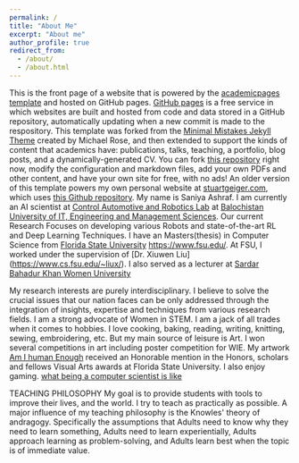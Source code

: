 ```yaml
---
permalink: /
title: "About Me"
excerpt: "About me"
author_profile: true
redirect_from: 
  - /about/
  - /about.html
---
```


This is the front page of a website that is powered by the [academicpages template](https://github.com/academicpages/academicpages.github.io) and hosted on GitHub pages. [GitHub pages](https://pages.github.com) is a free service in which websites are built and hosted from code and data stored in a GitHub repository, automatically updating when a new commit is made to the respository. This template was forked from the [Minimal Mistakes Jekyll Theme](https://mmistakes.github.io/minimal-mistakes/) created by Michael Rose, and then extended to support the kinds of content that academics have: publications, talks, teaching, a portfolio, blog posts, and a dynamically-generated CV. You can fork [this repository](https://github.com/academicpages/academicpages.github.io) right now, modify the configuration and markdown files, add your own PDFs and other content, and have your own site for free, with no ads! An older version of this template powers my own personal website at [stuartgeiger.com](http://stuartgeiger.com), which uses [this Github repository](https://github.com/staeiou/staeiou.github.io).
My name is Saniya Ashraf. I am currently an AI scientist at [Control Automotive and Robotics Lab](https://carl-buitems.github.io) at [Balochistan University of IT, Engineering and Management Sciences](https://www.buitms.edu.pk). Our current Research Focuses on developing various Robots and state-of-the-art RL and Deep Learning Techniques. 
I have an Masters(thesis) in Computer Science from [Florida State University](https://www.fsu.edu/)
https://www.fsu.edu/. At FSU, I worked under the supervision of [Dr. Xiuwen Liu] (https://www.cs.fsu.edu/~liux/). I also served as a lecturer at [Sardar Bahadur Khan Women University](https://www.sbkwu.edu.pk/)

My research interests are purely interdisciplinary. I believe to solve the crucial issues that our nation faces can be only addressed through the integration of insights, expertise and techniques from various research fields. I am a strong advocate of Women in STEM. 
I am a jack of all trades when it comes to hobbies. I love cooking, baking, reading, writing, knitting, sewing, embroidering, etc. But my main source of leisure is Art. I won several competitions in art including poster competition for WIE. My artwork [Am I human Enough]( https://hsf.fsu.edu/am-i-human-enough) received an Honorable mention in the Honors, scholars and fellows Visual Arts awards at Florida State University. I also enjoy gaming.
[what being a computer scientist is like]( https://i.kym-cdn.com/photos/images/newsfeed/000/290/005/17d.png) 

TEACHING PHILOSOPHY
My goal is to provide students with tools to improve their lives, and the world. I try to teach as practically as possible. 
A major influence of my teaching philosophy is the Knowles' theory of andragogy. Specifically the assumptions that Adults need to know why they need to learn something, Adults need to learn experientially, Adults approach learning as problem-solving, and Adults learn best when the topic is of immediate value.
 

